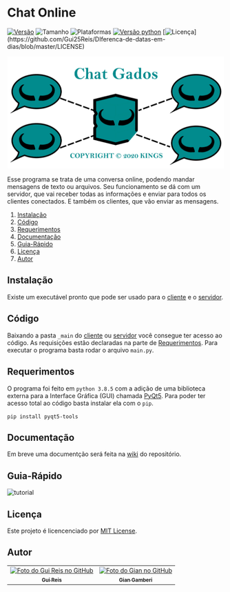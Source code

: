 # Chat Online
[![Versão](https://img.shields.io/badge/version-v1.0.0-orange)](https://github.com/Gui25Reis/Chat-Gados/releases/tag/1.0.0)
![Tamanho](https://img.shields.io/badge/size-71%20MB-blue)
![Plataformas](https://img.shields.io/badge/plataforma-Windows-lightgrey?logo=windows)
[![Versão python](https://img.shields.io/badge/python-v3.8.5-blue?logo=python)](https://www.python.org/downloads/release/python-385/)
[![Licença](https://img.shields.io/badge/license-MIT-brightgreen?)](https://github.com/Gui25Reis/DIferenca-de-datas-em-dias/blob/master/LICENSE)


![Imagem](https://github.com/Gui25Reis/Chat-Gados/blob/main/Arquivos/Images/Logo/Logo.png)

Esse programa se trata de uma conversa online, podendo mandar mensagens de texto ou arquivos. Seu funcionamento se dá com um servidor, que vai receber todas as informações e enviar para todos os clientes conectados. E também os clientes, que vão enviar as mensagens.

1. [Instalação](#instalação)
2. [Código](#código)
3. [Requerimentos](#requerimentos)
4. [Documentação](#documentação)
5. [Guia-Rápido](#guia-rápido)
6. [Licença](#licença)
7. [Autor](#autor)

## Instalação

Existe um executável pronto que pode ser usado para o [cliente](https://github.com/Gui25Reis/Chat-Gados/raw/main/_Cliente/Chat%20Gados.exe) e o [servidor](https://github.com/Gui25Reis/Chat-Gados/raw/main/_Server/Server%20Gados.exe).

## Código

Baixando a pasta ```_main``` do [cliente](https://github.com/Gui25Reis/Chat-Gados/tree/main/_Cliente/_main) ou [servidor](https://github.com/Gui25Reis/Chat-Gados/blob/main/_Server/Server%20Gados.exe)  você consegue ter acesso ao código. As requisições estão declaradas na parte de [Requerimentos](#requerimentos). Para executar o programa basta rodar o arquivo ```main.py```.

## Requerimentos
O programa foi feito em ```python 3.8.5``` com a adição de uma biblioteca externa para a Interface Gráfica (GUI) chamada [PyQt5](https://pypi.org/project/PyQt5/). Para poder ter acesso total ao código basta instalar ela com o ```pip```.

    pip install pyqt5-tools

## Documentação
Em breve uma documentção será feita na [wiki](https://github.com/Gui25Reis/Chat-Gados/wiki) do repositório.

## Guia-Rápido
![tutorial]()

## Licença
Este projeto é licencenciado por [MIT License](https://github.com/Gui25Reis/DIferenca-de-datas-em-dias/blob/master/LICENSE).

## Autor
<table>
    <tr>
        <td align="center">
            <a href="https://github.com/Gui25Reis">
                <img src="https://avatars1.githubusercontent.com/u/48360732" width="100px;" alt="Foto do Gui Reis no GitHub"/><br>
                <sub><b>Gui Reis</b></sub>
            </a>
        </td>
        <td align="center">
            <a href="https://github.com/giangamberi">
                <img src="https://avatars.githubusercontent.com/u/54535336" width="100px;" alt="Foto do Gian no GitHub"/><br>
                <sub><b>Gian Gamberi</b></sub>
            </a>
        </td>
    </tr>
</table>
